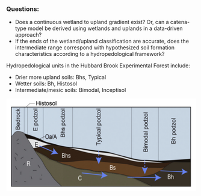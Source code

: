 ### Questions: 

- Does a continuous wetland to upland gradient exist? Or, can a catena-type model be derived using wetlands and uplands in a data-driven approach?
- If the ends of the wetland/upland classification are accurate, does the intermediate range correspond with hypothesized soil formation characteristics according to a hydropedological framework? 

Hydropedological units in the Hubbard Brook Experimental Forest include: 

- Drier more upland soils: Bhs, Typical
- Wetter soils: Bh, Histosol
- Intermediate/mesic soils: Bimodal, Inceptisol


![hydropedology hillslope model](figures/bailey_hydropedology.jpg)
